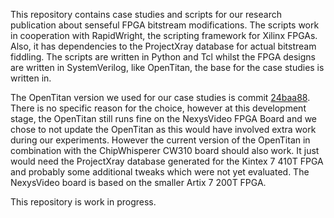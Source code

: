 This repository contains case studies and scripts for our research publication about senseful FPGA bitstream modifications.
The scripts work in cooperation with RapidWright, the scripting framework for Xilinx FPGAs.
Also, it has dependencies to the ProjectXray database for actual bitstream fiddling.
The scripts are written in Python and Tcl whilst the FPGA designs are written in SystemVerilog, like OpenTitan, the base for the case studies is written in.

The OpenTitan version we used for our case studies is commit [24baa88](https://github.com/lowRISC/opentitan/tree/24baa88a432a1822ae7d1065bbd244538f38d030). There is no specific reason for the choice, however at this development stage, the OpenTitan still runs fine on the NexysVideo FPGA Board and we chose to not update the OpenTitan as this would have involved extra work during our experiments. However the current version of the OpenTitan in combination with the ChipWhisperer CW310 board should also work. It just would need the ProjectXray database generated for the Kintex 7 410T FPGA and probably some additional tweaks which were not yet evaluated.
The NexysVideo board is based on the smaller Artix 7 200T FPGA.

This repository is work in progress.
